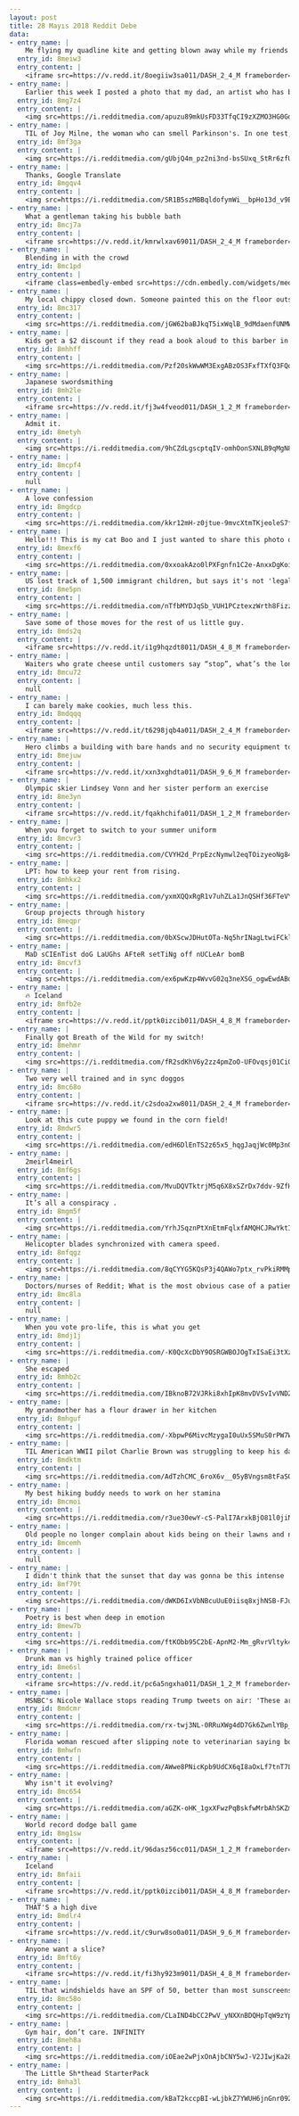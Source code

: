 ```yaml
---
layout: post
title: 28 Mayıs 2018 Reddit Debe
data:
- entry_name: |
    Me flying my quadline kite and getting blown away while my friends are no help..
  entry_id: 8meiw3
  entry_content: |
    <iframe src=https://v.redd.it/8oegiiw3sa011/DASH_2_4_M frameborder=0></iframe>
- entry_name: |
    Earlier this week I posted a photo that my dad, an artist who has been struggling with depression, had drawn. He was overwhelmed with the response, and said I could post another if I wanted! I had a lot of requests for more of his work, so here’s another piece he’s done.
  entry_id: 8mg7z4
  entry_content: |
    <img src=https://i.redditmedia.com/apuzu89mkUsFD33TfqCI9zXZMO3HG0GdiXDywYs8UD8.jpg?s=67ff59322f7e32efc70deeeacb770de6 frameborder=0>
- entry_name: |
    TIL of Joy Milne, the woman who can smell Parkinson's. In one test, she was given 12 t-shirts, 6 from those who have Parkinson's and 6 from those without. She identified 11 of them but was adamant that one control subject had Parkinson's. 8 months later that subject was diagnosed with Parkinson's.
  entry_id: 8mf3ga
  entry_content: |
    <img src=https://i.redditmedia.com/gUbjQ4m_pz2ni3nd-bsSUxq_StRr6zfUD0eCoJFokyY.jpg?s=1236f331f080ea6fcc3313499ed0a8ae frameborder=0>
- entry_name: |
    Thanks, Google Translate
  entry_id: 8mgqv4
  entry_content: |
    <img src=https://i.redditmedia.com/SR1B5szMBBqldofymWi__bpHo13d_v9E-WWz8tlsj08.jpg?s=3fad582d072e92dd88805099e4e777c6 frameborder=0>
- entry_name: |
    What a gentleman taking his bubble bath
  entry_id: 8mcj7a
  entry_content: |
    <iframe src=https://v.redd.it/kmrwlxav69011/DASH_2_4_M frameborder=0></iframe>
- entry_name: |
    Blending in with the crowd
  entry_id: 8mc1pd
  entry_content: |
    <iframe class=embedly-embed src=https://cdn.embedly.com/widgets/media.html?src=https%3A%2F%2Fgfycat.com%2Fifr%2FIllustriousAmpleClingfish&url=https%3A%2F%2Fgfycat.com%2Fillustriousampleclingfish&image=https%3A%2F%2Fthumbs.gfycat.com%2FIllustriousAmpleClingfish-size_restricted.gif&key=522baf40bd3911e08d854040d3dc5c07&type=text%2Fhtml&schema=gfycat width=600 height=600 scrolling=no frameborder=0 allowfullscreen></iframe>
- entry_name: |
    My local chippy closed down. Someone painted this on the floor outside it.
  entry_id: 8mc317
  entry_content: |
    <img src=https://i.redditmedia.com/jGW62baBJkqT5ixWqlB_9dMdaenfUNMWm8Qt6Pf0AF8.jpg?s=30940855749502a9579162cea6770a28 frameborder=0>
- entry_name: |
    Kids get a $2 discount if they read a book aloud to this barber in Michigan while he sorts them out
  entry_id: 8mhhff
  entry_content: |
    <img src=https://i.redditmedia.com/Pzf20skWwWM3ExgABzOS3FxfTXfQ3FQq3clng8Wr1YE.jpg?s=277f0e8bffffcd3d6fb88068e05a00f0 frameborder=0>
- entry_name: |
    Japanese swordsmithing
  entry_id: 8mh2le
  entry_content: |
    <iframe src=https://v.redd.it/fj3w4fveod011/DASH_1_2_M frameborder=0></iframe>
- entry_name: |
    Admit it.
  entry_id: 8metyh
  entry_content: |
    <img src=https://i.redditmedia.com/9hCZdLgscptqIV-omhOonSXNLB9qMgN82jFBkwvxktA.jpg?s=89b3a08ce32d239a7b5501f813151bd7 frameborder=0>
- entry_name: |
  entry_id: 8mcpf4
  entry_content: |
    null
- entry_name: |
    A love confession
  entry_id: 8mgdcp
  entry_content: |
    <img src=https://i.redditmedia.com/kkr12mH-z0jtue-9mvcXtmTKjeoleS7fYS70o8wpH-8.jpg?s=a0c0e12fe6c7e7f6637b51064aaccbe6 frameborder=0>
- entry_name: |
    Hello!!! This is my cat Boo and I just wanted to share this photo of her if that's okay.
  entry_id: 8mexf6
  entry_content: |
    <img src=https://i.redditmedia.com/0xxoakAzo0lPXFgnfn1C2e-AnxxDgKoicZb9FgSOYxA.jpg?s=f6ec2f6ecdddbba54a0cbe05a8affd94 frameborder=0>
- entry_name: |
    US lost track of 1,500 immigrant children, but says it's not 'legally responsible'
  entry_id: 8me5pn
  entry_content: |
    <img src=https://i.redditmedia.com/nTfbMYDJqSb_VUH1PCztexzWrth8FizzPTttphYV5y8.jpg?s=135d4e76ce78000e6cfd28fa81c9c8c1 frameborder=0>
- entry_name: |
    Save some of those moves for the rest of us little guy.
  entry_id: 8mds2q
  entry_content: |
    <iframe src=https://v.redd.it/i1g9hqzdt8011/DASH_4_8_M frameborder=0></iframe>
- entry_name: |
    Waiters who grate cheese until customers say “stop”, what’s the longest you’ve ever gone for?
  entry_id: 8mcu72
  entry_content: |
    null
- entry_name: |
    I can barely make cookies, much less this.
  entry_id: 8mdqqq
  entry_content: |
    <iframe src=https://v.redd.it/t6298jqb4a011/DASH_2_4_M frameborder=0></iframe>
- entry_name: |
    Hero climbs a building with bare hands and no security equipment to save a kid
  entry_id: 8mejuw
  entry_content: |
    <iframe src=https://v.redd.it/xxn3xghdta011/DASH_9_6_M frameborder=0></iframe>
- entry_name: |
    Olympic skier Lindsey Vonn and her sister perform an exercise
  entry_id: 8me3yn
  entry_content: |
    <iframe src=https://v.redd.it/fqakhchifa011/DASH_1_2_M frameborder=0></iframe>
- entry_name: |
    When you forget to switch to your summer uniform
  entry_id: 8mcvr3
  entry_content: |
    <img src=https://i.redditmedia.com/CVYH2d_PrpEzcNymwl2eqTOizyeoNg84JS28uqc6CMI.png?s=9dc9ba0a97229c705e312cf1610ce17c frameborder=0>
- entry_name: |
    LPT: how to keep your rent from rising.
  entry_id: 8mhkx2
  entry_content: |
    <img src=https://i.redditmedia.com/yxmXQQxRgR1v7uhZLa1JnQSHf36FTeVYJfup_RvUZRY.png?s=a1632d43ab62444ed80e59edaf48b05a frameborder=0>
- entry_name: |
    Group projects through history
  entry_id: 8meqpr
  entry_content: |
    <img src=https://i.redditmedia.com/0bXScwJDHutOTa-Nq5hrINagLtwiFCklcnCk5XZWpfs.png?s=db3f4572a8e273ff064fb65c199d9df5 frameborder=0>
- entry_name: |
    MaD sCIEnTist doG LaUGhs AFteR setTiNg off nUCLeAr bomB
  entry_id: 8mcvf3
  entry_content: |
    <img src=https://i.redditmedia.com/ex6pwKzp4WvvG02q3neXSG_ogwEwdABdxPQuaHO4KkY.jpg?s=c7c67332ebaac4dc5702b47bad61eff2 frameborder=0>
- entry_name: |
    🔥 Iceland
  entry_id: 8mfb2e
  entry_content: |
    <iframe src=https://v.redd.it/pptk0izcib011/DASH_4_8_M frameborder=0></iframe>
- entry_name: |
    Finally got Breath of the Wild for my switch!
  entry_id: 8mehmr
  entry_content: |
    <img src=https://i.redditmedia.com/fR2sdKhV6y2zz4pmZoO-UFOvqsj01CiG4QUup8--RdU.jpg?s=7e21f167baa07966f7942085f7adddc4 frameborder=0>
- entry_name: |
    Two very well trained and in sync doggos
  entry_id: 8mc68o
  entry_content: |
    <iframe src=https://v.redd.it/c2sdoa2xw8011/DASH_2_4_M frameborder=0></iframe>
- entry_name: |
    Look at this cute puppy we found in the corn field!
  entry_id: 8mdwr5
  entry_content: |
    <img src=https://i.redditmedia.com/edH6DlEnTS2z65x5_hqgJaqjWc0Mp3nGgyZw52pxlTQ.jpg?s=d32d87f7c24ad0fe36bd8a8267a4dd6f frameborder=0>
- entry_name: |
    2meirl4meirl
  entry_id: 8mf6gs
  entry_content: |
    <img src=https://i.redditmedia.com/MvuDQVTktrjM5q6X8xSZrDx7ddv-9ZfHC4igmiy1PVU.jpg?s=64c0f4defe4759179f3338dad1e6308a frameborder=0>
- entry_name: |
    It’s all a conspiracy .
  entry_id: 8mgm5f
  entry_content: |
    <img src=https://i.redditmedia.com/YrhJSqznPtXnEtmFqlxfAMQHCJRwYktI6-iS61IWBGM.jpg?s=0a6a116eb530f02009871746d591fc85 frameborder=0>
- entry_name: |
    Helicopter blades synchronized with camera speed.
  entry_id: 8mfqgz
  entry_content: |
    <img src=https://i.redditmedia.com/8qCYYG5KQsP3j4QAWo7ptx_rvPkiRMMpu6uzYGsiiaI.gif?fm=jpg&s=4a0048f63ff57fe47548a4dc9e8c6af4 frameborder=0>
- entry_name: |
    Doctors/nurses of Reddit; What is the most obvious case of a patient 'faking it' you have ever seen?
  entry_id: 8mc8la
  entry_content: |
    null
- entry_name: |
    When you vote pro-life, this is what you get
  entry_id: 8mdj1j
  entry_content: |
    <img src=https://i.redditmedia.com/-K0QcXcDbY9OSRGWBOJOgTxISaEi3tXzq6na8TPEFsk.jpg?s=030e5e14f7177f754f05cca4d41c403a frameborder=0>
- entry_name: |
    She escaped
  entry_id: 8mhb2c
  entry_content: |
    <img src=https://i.redditmedia.com/IBknoB72VJRki8xhIpK8mvDVSvIvVND2ol4URSngBTw.jpg?s=6f0498dd355d0cf39261e14cde53d38f frameborder=0>
- entry_name: |
    My grandmother has a flour drawer in her kitchen
  entry_id: 8mhguf
  entry_content: |
    <img src=https://i.redditmedia.com/-XbpwP6MivcMzygaI0uUx5SMuS0rPW7WkolxMTtL9ik.jpg?s=e5737aa3396f0a839e05dbec0ffbd486 frameborder=0>
- entry_name: |
    TIL American WWII pilot Charlie Brown was struggling to keep his damaged bomber airborne in the skies over Germany in 1943 when Luftwaffe ace Hanz Stigler flew alongside. Instead of firing due to how much damage the bomber had taken as he thought it would be dishonorable, Stigler gave a salute.
  entry_id: 8mdktm
  entry_content: |
    <img src=https://i.redditmedia.com/AdTzhCMC_6roX6v__05yBVngsm8tFaSQhNTt4GSsTnI.jpg?s=5bf7ed7bbb55f7ae309a7798eac95bbe frameborder=0>
- entry_name: |
    My best hiking buddy needs to work on her stamina
  entry_id: 8mcmoi
  entry_content: |
    <img src=https://i.redditmedia.com/r3ue30ewY-cS-PalI7ArxkBjO81l0jiNQqom2WizQ14.jpg?s=180c8563e1e7d88308ebe1b794df2620 frameborder=0>
- entry_name: |
    Old people no longer complain about kids being on their lawns and now complain about kids not playing outside
  entry_id: 8mcemh
  entry_content: |
    null
- entry_name: |
    I didn't think that the sunset that day was gonna be this intense
  entry_id: 8mf79t
  entry_content: |
    <img src=https://i.redditmedia.com/dWKD6IxVbNBcuUuE0iisq8xjhNSB-FJu32DAZ9D1xyI.jpg?s=d2399e199666fd8d8844c2b7fcdd2d80 frameborder=0>
- entry_name: |
    Poetry is best when deep in emotion
  entry_id: 8mew7b
  entry_content: |
    <img src=https://i.redditmedia.com/ftKObb95C2bE-ApnM2-Mm_gRvrVltyk47NUGpdtw_EA.jpg?s=8c2288acc845a4caa69ad711694633bd frameborder=0>
- entry_name: |
    Drunk man vs highly trained police officer
  entry_id: 8me6sl
  entry_content: |
    <iframe src=https://v.redd.it/pc6a5ngxha011/DASH_1_2_M frameborder=0></iframe>
- entry_name: |
    MSNBC's Nicole Wallace stops reading Trump tweets on air: 'These are boldface lies'
  entry_id: 8mdcmr
  entry_content: |
    <img src=https://i.redditmedia.com/rx-twj3NL-0RRuXWg4dD7Gk6ZwnlYBp_vfKwrVDPwGk.jpg?s=c0c567e1f22dca55014e9ebe18c97414 frameborder=0>
- entry_name: |
    Florida woman rescued after slipping note to veterinarian saying boyfriend was holding her captive, cops say
  entry_id: 8mhwfn
  entry_content: |
    <img src=https://i.redditmedia.com/AWwe8PNicKpb9UdCX6qI8aOxLf7tnT7LS48g23AV8iY.jpg?s=fad2d893194f8a6c038fe8251449b6c3 frameborder=0>
- entry_name: |
    Why isn't it evolving?
  entry_id: 8mc654
  entry_content: |
    <img src=https://i.redditmedia.com/aGZK-oHK_1gxXFwzPqBskfwMrbAhSKZmC1iOe4e96qs.jpg?s=5dff2b1cc761dcecc7ddc2f0c8a85320 frameborder=0>
- entry_name: |
    World record dodge ball game
  entry_id: 8mg1sw
  entry_content: |
    <iframe src=https://v.redd.it/96dasz56cc011/DASH_1_2_M frameborder=0></iframe>
- entry_name: |
    Iceland
  entry_id: 8mfaii
  entry_content: |
    <iframe src=https://v.redd.it/pptk0izcib011/DASH_4_8_M frameborder=0></iframe>
- entry_name: |
    THAT'S a high dive
  entry_id: 8mdlr4
  entry_content: |
    <iframe src=https://v.redd.it/c9urw8so0a011/DASH_9_6_M frameborder=0></iframe>
- entry_name: |
    Anyone want a slice?
  entry_id: 8mft6y
  entry_content: |
    <iframe src=https://v.redd.it/fi3hy923m9011/DASH_4_8_M frameborder=0></iframe>
- entry_name: |
    TIL that windshields have an SPF of 50, better than most sunscreens.
  entry_id: 8mc58o
  entry_content: |
    <img src=https://i.redditmedia.com/CLaIND4bCC2PwV_yNXXnBDQHpTqW9zYptCYIahnt6KU.jpg?s=5194d961a7f53998aacbc82a154f8d94 frameborder=0>
- entry_name: |
    Gym hair, don’t care. INFINITY
  entry_id: 8meh8a
  entry_content: |
    <img src=https://i.redditmedia.com/iOEae2wPjxOnAjbCNY5wJ-V2JIwjKa28f86qnRtcrcM.jpg?s=46d5fc9ebf0df2d9799337534bdd5a8b frameborder=0>
- entry_name: |
    The Little Sh*thead StarterPack
  entry_id: 8mha3l
  entry_content: |
    <img src=https://i.redditmedia.com/kBaT2kccpBI-wLjbkZ7YWUH6jnGnr0920j-RVvL-lco.png?s=c2364634217a3f766f0db4320dfb6edb frameborder=0>
---
```

